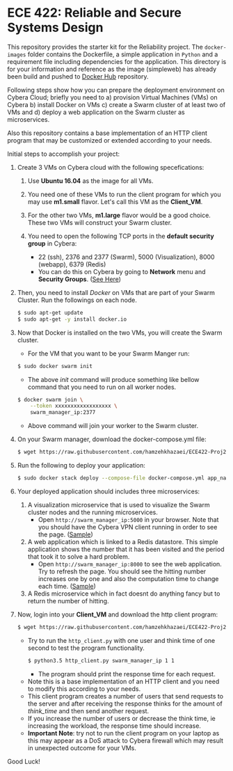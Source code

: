 ECE 422: Reliable and Secure Systems Design 
=============
This repository provides the starter kit for the Reliability project. The `docker-images` folder
contains the Dockerfile, a simple application in `Python` and a requirement file including dependencies for
the application. This directory is for your information and reference as the image (simpleweb) has already been build 
and pushed to [Docker Hub](https://hub.docker.com/r/henaras/simpleweb) repository.

Following steps show how you can prepare the deployment environment on Cybera Cloud; briefly you need to a) provision 
Virtual Machines (VMs) on Cybera b) install Docker on VMs c) create a Swarm cluster of at least two of 
VMs and d) deploy a web application on the Swarm cluster as microservices.

Also this repository contains a base implementation of an HTTP client program that may be customized or extended 
according to your needs. 

Initial steps to accomplish your project:   

1. Create 3 VMs on Cybera cloud with the following specefications:

    1. Use **Ubuntu 16.04** as the image for all VMs.

    2. You need one of these VMs to run the client program for which you may use **m1.small** flavor. Let's call this VM as
the **Client_VM**.

    3. For the other two VMs, **m1.large** flavor would be a good choice. These two VMs will construct your Swarm cluster.

    4. You need to open the following TCP ports in the **default security group** in Cybera:
        - 22 (ssh), 2376 and 2377 (Swarm), 5000 (Visualization), 8000 (webapp), 6379 (Redis)
        - You can do this on Cybera by going to **Network** menu and **Security Groups**. ([See Here](./figures/sg.png))

2. Then, you need to install *Docker* on VMs that are part of your Swarm Cluster. Run the followings on each node.
    ```bash
    $ sudo apt-get update
    $ sudo apt-get -y install docker.io
    ```
    
3. Now that Docker is installed on the two VMs, you will create the Swarm cluster.
    - For the VM that you want to be your Swarm Manger run:
    ```bash
    $ sudo docker swarm init
    ```

    - The above _init_ command will produce something like bellow command that you need to run on all worker nodes.
    ```bash
    $ docker swarm join \
        --token xxxxxxxxxxxxxxxxxx \
        swarm_manager_ip:2377
    ```
    - Above command will join your worker to the Swarm cluster.
5. On your Swarm manager, download the docker-compose.yml file:
    ```bash
    $ wget https://raw.githubusercontent.com/hamzehkhazaei/ECE422-Proj2-StartKit/master/docker-compose.yml
    ```
6. Run the following to deploy your application:
    ```bash
    $ sudo docker stack deploy --compose-file docker-compose.yml app_name
    ```
7. Your deployed application should includes three microservices:
    1. A visualization microservice that is used to visualize the Swarm cluster nodes and the running microservices. 
        - Open `http://swarm_manager_ip:5000` in your browser. Note that you should have the Cybera VPN client 
    running in order to see the page. ([Sample](./figures/vis.png))
    2. A web application which is linked to a Redis datastore. This simple application shows the number that it has 
    been visited and the period that took it to solve a hard problem. 
        - Open `http://swarm_manager_ip:8000` to see the web application. Try to refresh the page. You should see the 
        hitting number increases one by one and also the computation time to change each time. ([Sample](./figures/app.png))
    3. A Redis microservice which in fact doesnt do anything fancy but to return the number of hitting.

8. Now, login into your **Client_VM** and download the http client program:
    ```bash
    $ wget https://raw.githubusercontent.com/hamzehkhazaei/ECE422-Proj2-StartKit/master/http_client.py
    ```
    - Try to run the `http_client.py` with one user and think time of one second to test the program functionality. 
       ```bash
       $ python3.5 http_client.py swarm_manager_ip 1 1
       ```
       - The program should print the response time for each request.
    - Note this is a base implementation of an HTTP client and you need to modify this according to your needs.
    - This client program creates a number of users that send requests to the server and after receiving the response
     thinks for the amount of *think_time* and then send another request.
    - If you increase the number of users or decrease the think time, ie increasing the workload, the response 
    time should increase.
    - **Important Note**: try not to run the client program on your laptop as this may appear as a DoS attack to Cybera 
    firewall which may result in unexpected outcome for your VMs. 
    
    
 Good Luck!
